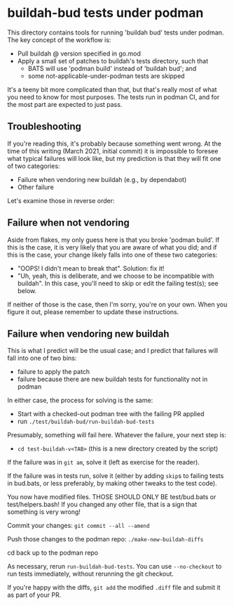 buildah-bud tests under podman
==============================

This directory contains tools for running 'buildah bud' tests
under podman. The key concept of the workflow is:

* Pull buildah @ version specified in go.mod
* Apply a small set of patches to buildah's tests directory, such that
  * BATS will use 'podman build' instead of 'buildah bud'; and
  * some not-applicable-under-podman tests are skipped

It's a teeny bit more complicated than that, but that's really most of
what you need to know for most purposes. The tests run in podman CI,
and for the most part are expected to just pass.

Troubleshooting
---------------

If you're reading this, it's probably because something went wrong.
At the time of this writing (March 2021, initial commit) it is
impossible to foresee what typical failures will look like, but
my prediction is that they will fit one of two categories:

* Failure when vendoring new buildah (e.g., by dependabot)
* Other failure

Let's examine those in reverse order:

Failure when not vendoring
--------------------------

Aside from flakes, my only guess here is that you broke 'podman build'.
If this is the case, it is very likely that you are aware of what you
did; and if this is the case, your change likely falls into one of
these two categories:

* "OOPS! I didn't mean to break that". Solution: fix it!
* "Uh, yeah, this is deliberate, and we choose to be incompatible with buildah". In this case, you'll need to skip or edit the failing test(s); see below.

If neither of those is the case, then I'm sorry, you're on your own.
When you figure it out, please remember to update these instructions.


Failure when vendoring new buildah
----------------------------------

This is what I predict will be the usual case; and I predict that
failures will fall into one of two bins:

* failure to apply the patch
* failure because there are new buildah tests for functionality not in podman

In either case, the process for solving is the same:

* Start with a checked-out podman tree with the failing PR applied
* run `./test/buildah-bud/run-buildah-bud-tests`

Presumably, something will fail here. Whatever the failure, your next step is:

* `cd test-buildah-v<TAB>` (this is a new directory created by the script)

If the failure was in `git am`, solve it (left as exercise for the reader).

If the failure was in tests run, solve it (either by adding `skip`s to
failing tests in bud.bats, or less preferably, by making other tweaks
to the test code).

You now have modified files. THOSE SHOULD ONLY BE test/bud.bats or
test/helpers.bash! If you changed any other file, that is a sign that
something is very wrong!

Commit your changes: `git commit --all --amend`

Push those changes to the podman repo: `./make-new-buildah-diffs`

cd back up to the podman repo

As necessary, rerun `run-buildah-bud-tests`. You can use `--no-checkout`
to run tests immediately, without rerunning the git checkout.

If you're happy with the diffs, `git add` the modified `.diff` file
and submit it as part of your PR.

